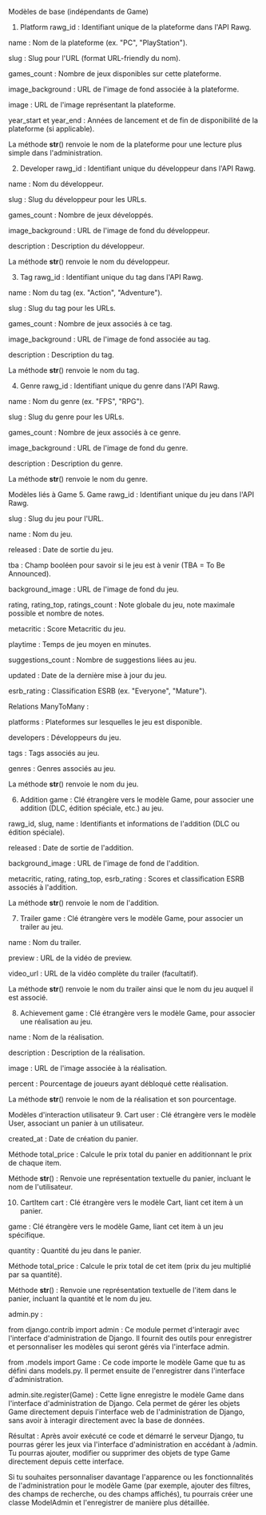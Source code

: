 Modèles de base (indépendants de Game)
1. Platform
rawg_id : Identifiant unique de la plateforme dans l'API Rawg.

name : Nom de la plateforme (ex. "PC", "PlayStation").

slug : Slug pour l'URL (format URL-friendly du nom).

games_count : Nombre de jeux disponibles sur cette plateforme.

image_background : URL de l'image de fond associée à la plateforme.

image : URL de l'image représentant la plateforme.

year_start et year_end : Années de lancement et de fin de disponibilité de la plateforme (si applicable).

La méthode __str__() renvoie le nom de la plateforme pour une lecture plus simple dans l'administration.

2. Developer
rawg_id : Identifiant unique du développeur dans l'API Rawg.

name : Nom du développeur.

slug : Slug du développeur pour les URLs.

games_count : Nombre de jeux développés.

image_background : URL de l'image de fond du développeur.

description : Description du développeur.

La méthode __str__() renvoie le nom du développeur.

3. Tag
rawg_id : Identifiant unique du tag dans l'API Rawg.

name : Nom du tag (ex. "Action", "Adventure").

slug : Slug du tag pour les URLs.

games_count : Nombre de jeux associés à ce tag.

image_background : URL de l'image de fond associée au tag.

description : Description du tag.

La méthode __str__() renvoie le nom du tag.

4. Genre
rawg_id : Identifiant unique du genre dans l'API Rawg.

name : Nom du genre (ex. "FPS", "RPG").

slug : Slug du genre pour les URLs.

games_count : Nombre de jeux associés à ce genre.

image_background : URL de l'image de fond du genre.

description : Description du genre.

La méthode __str__() renvoie le nom du genre.

Modèles liés à Game
5. Game
rawg_id : Identifiant unique du jeu dans l'API Rawg.

slug : Slug du jeu pour l'URL.

name : Nom du jeu.

released : Date de sortie du jeu.

tba : Champ booléen pour savoir si le jeu est à venir (TBA = To Be Announced).

background_image : URL de l'image de fond du jeu.

rating, rating_top, ratings_count : Note globale du jeu, note maximale possible et nombre de notes.

metacritic : Score Metacritic du jeu.

playtime : Temps de jeu moyen en minutes.

suggestions_count : Nombre de suggestions liées au jeu.

updated : Date de la dernière mise à jour du jeu.

esrb_rating : Classification ESRB (ex. "Everyone", "Mature").

Relations ManyToMany :

platforms : Plateformes sur lesquelles le jeu est disponible.

developers : Développeurs du jeu.

tags : Tags associés au jeu.

genres : Genres associés au jeu.

La méthode __str__() renvoie le nom du jeu.

6. Addition
game : Clé étrangère vers le modèle Game, pour associer une addition (DLC, édition spéciale, etc.) au jeu.

rawg_id, slug, name : Identifiants et informations de l'addition (DLC ou édition spéciale).

released : Date de sortie de l'addition.

background_image : URL de l'image de fond de l'addition.

metacritic, rating, rating_top, esrb_rating : Scores et classification ESRB associés à l'addition.

La méthode __str__() renvoie le nom de l'addition.

7. Trailer
game : Clé étrangère vers le modèle Game, pour associer un trailer au jeu.

name : Nom du trailer.

preview : URL de la vidéo de preview.

video_url : URL de la vidéo complète du trailer (facultatif).

La méthode __str__() renvoie le nom du trailer ainsi que le nom du jeu auquel il est associé.

8. Achievement
game : Clé étrangère vers le modèle Game, pour associer une réalisation au jeu.

name : Nom de la réalisation.

description : Description de la réalisation.

image : URL de l'image associée à la réalisation.

percent : Pourcentage de joueurs ayant débloqué cette réalisation.

La méthode __str__() renvoie le nom de la réalisation et son pourcentage.

Modèles d'interaction utilisateur
9. Cart
user : Clé étrangère vers le modèle User, associant un panier à un utilisateur.

created_at : Date de création du panier.

Méthode total_price : Calcule le prix total du panier en additionnant le prix de chaque item.

Méthode __str__() : Renvoie une représentation textuelle du panier, incluant le nom de l'utilisateur.

10. CartItem
cart : Clé étrangère vers le modèle Cart, liant cet item à un panier.

game : Clé étrangère vers le modèle Game, liant cet item à un jeu spécifique.

quantity : Quantité du jeu dans le panier.

Méthode total_price : Calcule le prix total de cet item (prix du jeu multiplié par sa quantité).

Méthode __str__() : Renvoie une représentation textuelle de l'item dans le panier, incluant la quantité et le nom du jeu.
















admin.py :


from django.contrib import admin : Ce module permet d'interagir avec l'interface d'administration de Django. Il fournit des outils pour enregistrer et personnaliser les modèles qui seront gérés via l'interface admin.

from .models import Game : Ce code importe le modèle Game que tu as défini dans models.py. Il permet ensuite de l'enregistrer dans l'interface d'administration.

admin.site.register(Game) : Cette ligne enregistre le modèle Game dans l'interface d'administration de Django. Cela permet de gérer les objets Game directement depuis l'interface web de l'administration de Django, sans avoir à interagir directement avec la base de données.

Résultat :
Après avoir exécuté ce code et démarré le serveur Django, tu pourras gérer les jeux via l'interface d'administration en accédant à /admin. Tu pourras ajouter, modifier ou supprimer des objets de type Game directement depuis cette interface.

Si tu souhaites personnaliser davantage l'apparence ou les fonctionnalités de l'administration pour le modèle Game (par exemple, ajouter des filtres, des champs de recherche, ou des champs affichés), tu pourrais créer une classe ModelAdmin et l'enregistrer de manière plus détaillée.